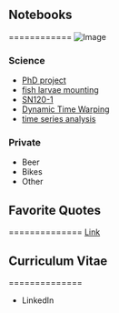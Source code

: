 ## Notebooks
============
![Image](src)

### Science
* [PhD project](https://kleinhansda.github.io/DSKleinhans/SN120_TrackMate.nb.html)
* [fish larvae mounting](https://kleinhansda.github.io/DSKleinhans/SN120_TrackMate.nb.html)
* [SN120-1](https://kleinhansda.github.io/DSKleinhans/SN120_TrackMate.nb.html)
* [Dynamic Time Warping](https://kleinhansda.github.io/DSKleinhans/DA-TimeSeries_DTW.nb.html)
* [time series analysis](https://kleinhansda.github.io/DSKleinhans/DA-TimeSeries_singles_count.nb.html)

### Private
* Beer
* Bikes
* Other

## Favorite Quotes
==============
[Link](url)

## Curriculum Vitae
==============
* LinkedIn
